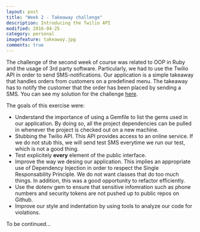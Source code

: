 ```yaml
---
layout: post
title: "Week 2 - Takeaway challenge"
description: Introducing the Twilio API
modified: 2016-04-25
category: personal
imagefeature: takeaway.jpg
comments: true
---
```


The challenge of the second week of course was related to OOP in Ruby and the usage of 3rd party software. Particularly, we had to use the Twilio API in order to send SMS-notifications. Our application is a simple takeaway that handles orders from customers on a predefined menu. The takeaway has to notify the customer that the order has been placed by sending a SMS. You can see my solution for the challenge <a href="https://github.com/omajul85/takeaway-challenge" target="_blank">here</a>. 

The goals of this exercise were:

  - Understand the importance of using a Gemfile to list the gems used in our application. By doing so, all the project dependencies can be pulled in whenever the project is checked out on a new machine.
  - Stubbing the Twilio API. This API provides access to an online service. If we do not stub this, we will send test SMS everytime we run our test, which is not a good thing.
  - Test explicitely **every** element of the public interface.
  - Improve the way we desing our application. This implies an appropriate use of Dependency Injection in order to respect the Single Responsability Principle. We do not want classes that do too much things. In addition, this was a good opportunity to refactor efficiently.
  - Use the dotenv gem to ensure that sensitive infomration such as phone numbers and security tokens are not pushed up to public repos on Github. 
  - Improve our style and indentation by using tools to analyze our code for violations.

To be continued...